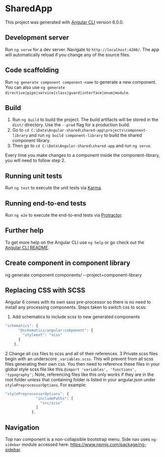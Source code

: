 # SharedApp

This project was generated with [Angular CLI](https://github.com/angular/angular-cli) version 6.0.0.

## Development server

Run `ng serve` for a dev server. Navigate to `http://localhost:4200/`. The app will automatically reload if you change any of the source files.

## Code scaffolding

Run `ng generate component component-name` to generate a new component. You can also use `ng generate directive|pipe|service|class|guard|interface|enum|module`.

## Build

1. Run `ng build` to build the project. The build artifacts will be stored in the `dist/` directory. Use the `--prod` flag for a production build.
2. Go to `cd C:\Data\Angular-shared\shared-app\projects\component-library` and run `ng build component-library` to build the shared component library. 
3. Then go to `cd C:\Data\Angular-shared\shared-app` and run `ng serve`. 

Every time you make changes to a component inside the component-library, you will need to follow step 2.

## Running unit tests

Run `ng test` to execute the unit tests via [Karma](https://karma-runner.github.io).

## Running end-to-end tests

Run `ng e2e` to execute the end-to-end tests via [Protractor](http://www.protractortest.org/).

## Further help

To get more help on the Angular CLI use `ng help` or go check out the [Angular CLI README](https://github.com/angular/angular-cli/blob/master/README.md).

## Create component in component library

ng generate component components/<compName> --project=component-library

## Replacing CSS with SCSS

Angular 6 comes with its own sass pre-processor so there is no need to install any processing components. Steps taken to switch css to scss:
1. Add schematics to include scss to new generated components
```typescript
"schematics": {
      "@schematics/angular:component": {
        "styleext": "scss"
      }
    },
```
2 Change all css files to scss and all of their references.
3 Private scss files begin with an underscore `_variables.scss`. This will prevent from all scss files generating their own css. You then need to reference these files in your global style scss file like this `@import 'variables', 'functions', 'typography';` Note, referencing files like this only works if they are in the root folder unless that containing folder is listed in your angular.json under `stylePreprocessorOptions`. For example:
```typescript
"stylePreprocessorOptions": {
              "includePaths": [
                "src/scss"
              ]
            },
```

## Navigation

Top nav component is a non-collapsible bootstrap menu.
Side nav uses `ng-sidebar` module accessed here: https://www.npmjs.com/package/ng-sidebar.
